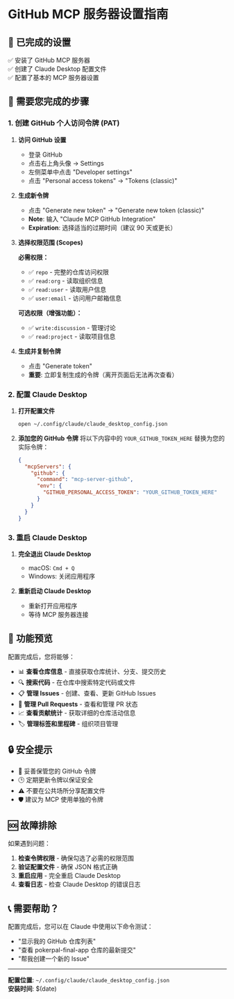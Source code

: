 # GitHub MCP 服务器设置指南

## 🚀 已完成的设置

✅ 安装了 GitHub MCP 服务器  
✅ 创建了 Claude Desktop 配置文件  
✅ 配置了基本的 MCP 服务器设置  

## 🔑 需要您完成的步骤

### 1. 创建 GitHub 个人访问令牌 (PAT)

1. **访问 GitHub 设置**
   - 登录 GitHub
   - 点击右上角头像 → Settings
   - 左侧菜单中点击 "Developer settings"
   - 点击 "Personal access tokens" → "Tokens (classic)"

2. **生成新令牌**
   - 点击 "Generate new token" → "Generate new token (classic)"
   - **Note**: 输入 "Claude MCP GitHub Integration"
   - **Expiration**: 选择适当的过期时间（建议 90 天或更长）

3. **选择权限范围 (Scopes)**
   
   **必需权限：**
   - ✅ `repo` - 完整的仓库访问权限
   - ✅ `read:org` - 读取组织信息
   - ✅ `read:user` - 读取用户信息
   - ✅ `user:email` - 访问用户邮箱信息

   **可选权限（增强功能）：**
   - ✅ `write:discussion` - 管理讨论
   - ✅ `read:project` - 读取项目信息

4. **生成并复制令牌**
   - 点击 "Generate token"
   - **重要**: 立即复制生成的令牌（离开页面后无法再次查看）

### 2. 配置 Claude Desktop

1. **打开配置文件**
   ```bash
   open ~/.config/claude/claude_desktop_config.json
   ```

2. **添加您的 GitHub 令牌**
   将以下内容中的 `YOUR_GITHUB_TOKEN_HERE` 替换为您的实际令牌：
   
   ```json
   {
     "mcpServers": {
       "github": {
         "command": "mcp-server-github",
         "env": {
           "GITHUB_PERSONAL_ACCESS_TOKEN": "YOUR_GITHUB_TOKEN_HERE"
         }
       }
     }
   }
   ```

### 3. 重启 Claude Desktop

1. **完全退出 Claude Desktop**
   - macOS: `Cmd + Q`
   - Windows: 关闭应用程序

2. **重新启动 Claude Desktop**
   - 重新打开应用程序
   - 等待 MCP 服务器连接

## 🎯 功能预览

配置完成后，您将能够：

- 📊 **查看仓库信息** - 直接获取仓库统计、分支、提交历史
- 🔍 **搜索代码** - 在仓库中搜索特定代码或文件
- 📋 **管理 Issues** - 创建、查看、更新 GitHub Issues
- 🔄 **管理 Pull Requests** - 查看和管理 PR 状态
- 📈 **查看贡献统计** - 获取详细的仓库活动信息
- 🏷️ **管理标签和里程碑** - 组织项目管理

## 🔒 安全提示

- 🔐 妥善保管您的 GitHub 令牌
- 🕒 定期更新令牌以保证安全
- ⚠️ 不要在公共场所分享配置文件
- 🛡️ 建议为 MCP 使用单独的令牌

## 🆘 故障排除

如果遇到问题：

1. **检查令牌权限** - 确保勾选了必需的权限范围
2. **验证配置文件** - 确保 JSON 格式正确
3. **重启应用** - 完全重启 Claude Desktop
4. **查看日志** - 检查 Claude Desktop 的错误日志

## 📞 需要帮助？

配置完成后，您可以在 Claude 中使用以下命令测试：
- "显示我的 GitHub 仓库列表"
- "查看 pokerpal-final-app 仓库的最新提交"
- "帮我创建一个新的 Issue"

---

**配置位置**: `~/.config/claude/claude_desktop_config.json`  
**安装时间**: $(date)  